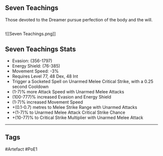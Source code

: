 ## Seven Teachings
Those devoted to the Dreamer pursue
perfection of the body and the will.
##
![[Seven Teachings.png]]
## Seven Teachings Stats
- Evasion: (356-1797)
- Energy Shield: (76-385)
- Movement Speed: -3%
- Requires Level 77, 48 Dex, 48 Int
- Trigger a Socketed Spell on Unarmed Melee Critical Strike, with a 0.25 second Cooldown
- (1-7)% more Attack Speed with Unarmed Melee Attacks
- (100-777)% increased Evasion and Energy Shield
- (1-7)% increased Movement Speed
- +(0.1-0.7) metres to Melee Strike Range with Unarmed Attacks
- +(1-7)% to Unarmed Melee Attack Critical Strike Chance
- +(10-77)% to Critical Strike Multiplier with Unarmed Melee Attack


---
## Tags
#Artefact
#PoE1